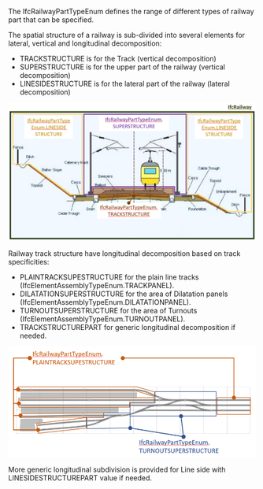 The IfcRailwayPartTypeEnum defines the range of different types of railway part that can be specified.

The spatial structure of a railway is sub-divided into several elements for lateral, vertical and longitudinal decomposition:

* TRACKSTRUCTURE is for the Track (vertical decomposition)
* SUPERSTRUCTURE is for the upper part of the railway (vertical decomposition)
* LINESIDESTRUCTURE is for the lateral part of the railway  (lateral decomposition)

!["Railway vertical and lateral spatial decomposition "](../../../../../../figures/IfcRailwayPartTypeEnum-global.png "Figure 1 &mdash; Railway decomposition")

Railway track structure have longitudinal decomposition based on track specificities:

* PLAINTRACKSUPESTRUCTURE for the plain line tracks (IfcElementAssemblyTypeEnum.TRACKPANEL).
* DILATATIONSUPERSTRUCTURE for the area of Dilatation panels (IfcElementAssemblyTypeEnum.DILATATIONPANEL).
* TURNOUTSUPERSTRUCTURE for the area of Turnouts (IfcElementAssemblyTypeEnum.TURNOUTPANEL).
* TRACKSTRUCTUREPART for generic longitudinal decomposition if needed.

!["Railway vertical and lateral spatial decomposition "](../../../../../../figures/IfcRailwayPartTypeEnum-track.png "Figure 2 &mdash; Track longitudinal decomposition")

More generic longitudinal subdivision is provided for Line side with LINESIDESTRUCTUREPART value if needed.
